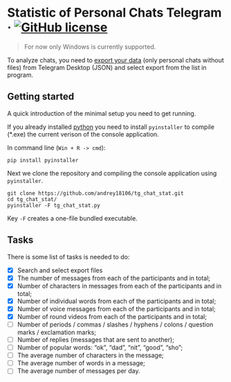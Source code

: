 # Statistic of Personal Chats Telegram &middot; [![GitHub license](https://img.shields.io/badge/license-ISC-blue.svg?style=flat-square)](https://github.com/andrey18106/tg_chat_stat/blob/master/LICENSE)
> For now only Windows is currently supported.

To analyze chats, you need to [export your data](https://telegram.org/blog/export-and-more) (only personal chats without files) from Telegram Desktop (JSON) and select export from the list in program.

## Getting started

A quick introduction of the minimal setup you need to get running.

If you already installed [python](https://www.python.org/downloads/) you need to install `pyinstaller` to compile (*.exe) the current verison of the console application.

In command line (`Win + R -> cmd`):

```shell
pip install pyinstaller
```

Next we clone the repository and compiling the console application using `pyinstaller`.

```shell
git clone https://github.com/andrey18106/tg_chat_stat.git
cd tg_chat_stat/
pyinstaller -F tg_chat_stat.py
```

Key `-F` creates a one-file bundled executable.

## Tasks

There is some list of tasks is needed to do:

- [x] Search and select export files
- [x] The number of messages from each of the participants and in total;
- [x] Number of characters in messages from each of the participants and in total;
- [x] Number of individual words from each of the participants and in total;
- [x] Number of voice messages from each of the participants and in total;
- [x] Number of round videos from each of the participants and in total;
- [ ] Number of periods / commas / slashes / hyphens / colons / question marks / exclamation marks;
- [ ] Number of replies (messages that are sent to another);
- [ ] Number of popular words: “ok”, “dad”, “nit”, “good”, “sho”;
- [ ] The average number of characters in the message;
- [ ] The average number of words in a message;
- [ ] The average number of messages per day.